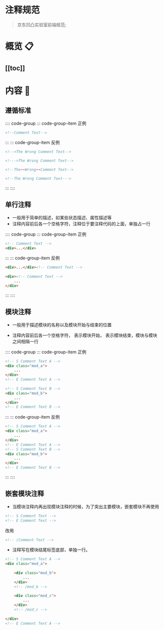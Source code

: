 # 注释规范
> 京东凹凸实验室前端规范;
# 概览 :clipboard:
 
[[toc]]
---
# 内容 :japanese_ogre:

## 遵循标准

:::: code-group
::: code-group-item 正例
```html
<!--Comment Text-->
```
:::
::: code-group-item 反例
```html
<!-->The Wrong Comment Text-->

<!--->The Wrong Comment Text-->

<!--The--Wrong--Comment Text-->

<!--The Wrong Comment Text--->
```
:::
::::

## 单行注释
* 一般用于简单的描述，如某些状态描述、属性描述等
* 注释内容前后各一个空格字符，注释位于要注释代码的上面，单独占一行

:::: code-group
::: code-group-item 正例
```html
<!-- Comment Text -->
<div>...</div>
```
:::
::: code-group-item 反例
```html
<div>...</div><!-- Comment Text -->	
	
<div><!-- Comment Text -->
    ...
</div>
```
:::
::::

## 模块注释

* 一般用于描述模块的名称以及模块开始与结束的位置

* 注释内容前后各一个空格字符，<!-- S Comment Text --> 表示模块开始，<!-- E Comment Text --> 表示模块结束，模块与模块之间相隔一行

:::: code-group
::: code-group-item 正例
```html
<!-- S Comment Text A -->	
<div class="mod_a">
    ...
</div>
<!-- E Comment Text A -->
	
<!-- S Comment Text B -->	
<div class="mod_b">
    ...
</div>
<!-- E Comment Text B -->
```
:::
::: code-group-item 反例
```html
<!-- S Comment Text A -->
<div class="mod_a">
    ...
</div>
<!-- E Comment Text A -->
<!-- S Comment Text B -->	
<div class="mod_b">
    ...
</div>
<!-- E Comment Text B -->
```
:::
::::

## 嵌套模块注释

* 当模块注释内再出现模块注释的时候，为了突出主要模块，嵌套模块不再使用
```html
<!-- S Comment Text -->
<!-- E Comment Text -->
```

改用
```html
<!-- /Comment Text -->
```
* 注释写在模块结尾标签底部，单独一行。

``` html
<!-- S Comment Text A -->
<div class="mod_a">
		
    <div class="mod_b">
        ...
    </div>
    <!-- /mod_b -->
    	
    <div class="mod_c">
    	...
    </div>
    <!-- /mod_c -->
		
</div>
<!-- E Comment Text A -->

```